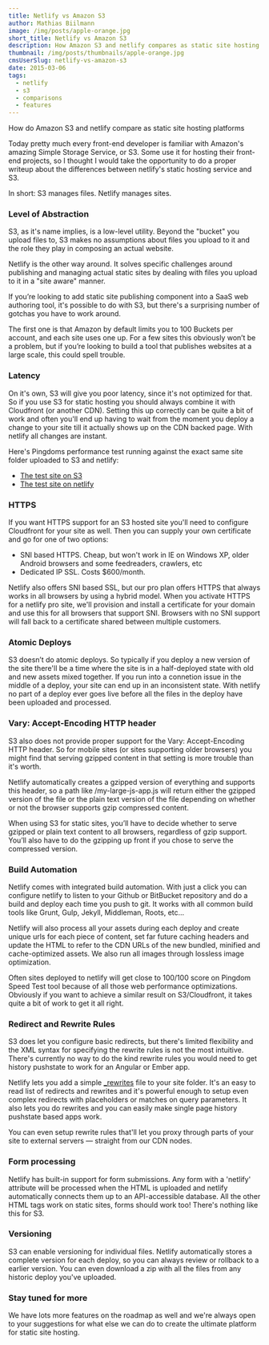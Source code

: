 ```yaml
---
title: Netlify vs Amazon S3
author: Mathias Biilmann
image: /img/posts/apple-orange.jpg
short_title: Netlify vs Amazon S3
description: How Amazon S3 and netlify compares as static site hosting platforms.
thumbnail: /img/posts/thumbnails/apple-orange.jpg
cmsUserSlug: netlify-vs-amazon-s3
date: 2015-03-06 
tags:
  - netlify
  - s3
  - comparisons
  - features
---
```


How do Amazon S3 and netlify compare as static site hosting platforms

Today pretty much every front-end developer is familiar with Amazon's amazing Simple Storage Service, or S3. Some use it for hosting their front-end projects, so I thought I would take the opportunity to do a proper writeup about the differences between netlify's static hosting service and S3.

In short: S3 manages files. Netlify manages sites.

<!-- excerpt -->

### Level of Abstraction

S3, as it's name implies, is a low-level utility. Beyond the "bucket" you upload files to, S3 makes no assumptions about files you upload to it and the role they play in composing an actual website.

Netlify is the other way around. It solves specific challenges around publishing and managing actual static sites by dealing with files you upload to it in a "site aware" manner.

If you’re looking to add static site publishing component into a SaaS web authoring tool, it's possible to do with S3, but there's a surprising number of gotchas you have to work around.

The first one is that Amazon by default limits you to 100 Buckets per account, and each site uses one up. For a few sites this obviously won’t be a problem, but if you’re looking to build a tool that publishes websites at a large scale, this could spell trouble.


### Latency

On it's own, S3 will give you poor latency, since it's not optimized for that. So if you use S3 for static hosting you should always combine it with Cloudfront (or another CDN). Setting this up correctly can be quite a bit of work and often you'll end up having to wait from the moment you deploy a change to your site till it actually shows up on the CDN backed page. With netlify all changes are instant.

Here's Pingdoms performance test running against the exact same site folder uploaded to S3 and netlify:

* <a href="http://tools.pingdom.com/fpt/#!/bfDfyO/http://speedtestsite.s3-website-us-east-1.amazonaws.com/" target="_blank">The test site on S3</a>
* <a href="http://tools.pingdom.com/fpt/#!/d5XcVQ/http://speedtest.netlify.com/" target="_blank">The test site on netlify</a>

### HTTPS

If you want HTTPS support for an S3 hosted site you'll need to configure Cloudfront for your site as well. Then you can supply your own certificate and go for one of two options:

* SNI based HTTPS. Cheap, but won't work in IE on Windows XP, older Android browsers and some feedreaders, crawlers, etc
* Dedicated IP SSL. Costs $600/month.

Netlify also offers SNI based SSL, but our pro plan offers HTTPS that always works in all browsers by using a hybrid model. When you activate HTTPS for a netlify pro site, we'll provision and install a certificate for your domain and use this for all browsers that support SNI. Browsers with no SNI support will fall back to a certificate shared between multiple customers.


### Atomic Deploys

S3 doesn’t do atomic deploys. So typically if you deploy a new version of the site there'll be a time where the site is in a half-deployed state with old and new assets mixed together. If you run into a connetion issue in the middle of a deploy, your site can end up in an inconsistent state. With netlify no part of a deploy ever goes live before all the files in the deploy have been uploaded and processed.


### Vary: Accept-Encoding HTTP header

S3 also does not provide proper support for the Vary: Accept-Encoding HTTP header. So for mobile sites (or sites supporting older browsers) you might find that serving gzipped content in that setting is more trouble than it's worth.

Netlify automatically creates a gzipped version of everything and supports this header, so a path like /my-large-js-app.js will return either the gzipped version of the file or the plain text version of the file depending on whether or not the browser supports gzip compressed content.

When using S3 for static sites, you’ll have to decide whether to serve gzipped or plain text content to all browsers, regardless of gzip support. You’ll also have to do the gzipping up front if you chose to serve the compressed version.


### Build Automation

Netlify comes with integrated build automation. With just a click you can configure netlify to listen to your Github or BitBucket repository and do a build and deploy each time you push to git. It works with all common build tools like Grunt, Gulp, Jekyll, Middleman, Roots, etc...

Netlify will also process all your assets during each deploy and create unique urls for each piece of content, set far future caching headers and update the HTML to refer to the CDN URLs of the new bundled, minified and cache-optimized assets. We also run all images through lossless image optimization.

Often sites deployed to netlify will get close to 100/100 score on Pingdom Speed Test tool because of all those web performance optimizations. Obviously if you want to achieve a similar result on S3/Cloudfront, it takes quite a bit of work to get it all right.

### Redirect and Rewrite Rules

S3 does let you configure basic redirects, but there's limited flexibility and the XML syntax for specifying the rewrite rules is not the most intuitive. There's currently no way to do the kind rewrite rules you would need to get history pushstate to work for an Angular or Ember app.

Netlify lets you add a simple [_rewrites](/docs/redirects) file to your site folder. It's an easy to read list of redirects and rewrites and it's powerful enough to setup even complex redirects with placeholders or matches on query parameters. It also lets you do rewrites and you can easily make single page history pushstate based apps work.

You can even setup rewrite rules that'll let you proxy through parts of your site to external servers &mdash; straight from our CDN nodes.

### Form processing

Netlify has built-in support for form submissions. Any form with a 'netlify' attribute will be processed when the HTML is uploaded and netlify automatically connects them up to an API-accessible database. All the other HTML tags work on static sites, forms should work too! There's nothing like this for S3.

### Versioning

S3 can enable versioning for individual files. Netlify automatically stores a complete version for each deploy, so you can always review or rollback to a earlier version. You can even download a zip with all the files from any historic deploy you've uploaded.

### Stay tuned for more

We have lots more features on the roadmap as well and we're always open to your suggestions for what else we can do to create the ultimate platform for static site hosting.
